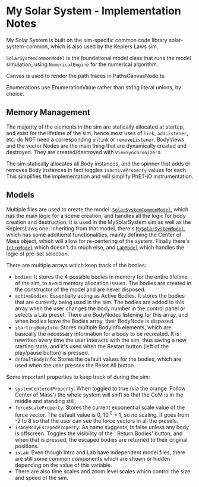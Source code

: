 # My Solar System - Implementation Notes

My Solar System is built on the sim-specific common code library solar-system-common, which is also used by the Keplers
Laws sim.

`SolarSystemCommonModel` is the foundational model class that runs the model simulation, using
`NumericalEngine` for the numerical algorithm.

Canvas is used to render the path traces in PathsCanvasNode.ts.

Enumerations use EnumerationValue rather than string literal unions, by choice.

## Memory Management

The majority of the elements in the sim are statically allocated at startup, and exist for the lifetime of the sim,
hence most uses of `link`, `addListener`, etc. do NOT need a corresponding `unlink` or `removeListener`. BodyViews and
the vector Nodes are the main thing that are dynamically created and destroyed. They are created/destroyed
with `ViewSynchronizer`s

The sim statically allocates all Body instances, and the spinner that adds or removes Body instances in fact
toggles `isActiveProperty` values for each. This simplifies the implementation and will simplify PhET-iO
instrumentation.

## Models

Multiple files are used to create the
model: [`SolarSystemCommonModel`](https://github.com/phetsims/solar-system-common/blob/af2b6fda39649f58114ba562bcf06d663c64554a/js/model/SolarSystemCommonModel.ts),
which has the main logic for a scene creation, and handles all the logic for body creation and destruction. It is used
in the MySolarSystem sim as well as the KeplersLaws one. Inheriting from that model,
there's [`MySolarSystemModel`](https://github.com/phetsims/my-solar-system/blob/7fd875a7b45b4c17059b4e9c6dbc02b137adc8ee/js/common/model/MySolarSystemModel.ts),
which has some additional functionalities, mainly defining the Center of Mass object, which will allow for re-centering
of the system. Finally
there's [`IntroModel`](https://github.com/phetsims/my-solar-system/blob/df3444bce5fb14dae7ce5ec882ce5ddd353531a0/js/intro/model/IntroModel.ts)
which doesn't do much else,
and [`LabModel`](https://github.com/phetsims/my-solar-system/blob/df3444bce5fb14dae7ce5ec882ce5ddd353531a0/js/lab/model/LabModel.ts)
which handles the logic of pre-set selection.

There are multiple arrays which keep track of the bodies:

- `bodies`: It stores the 4 possible bodies in memory for the entire lifetime of the sim, to avoid memory
  allocation issues. The bodies are created in the constructor of the model and are never disposed.
- `activeBodies`: Essentially acting as Active Bodies. It stores the bodies that are currently being used in the sim. The
  bodies are added to this array when the user changes the body number in the control panel or selects a Lab preset.
  There are BodyNodes listening for this array, and when bodies leave the Bodies array, their BodyNode is disposed.
- `startingBodyInfo`: Stores multiple BodyInfo elements, which are basically the necessary information for a body to be
  recreated. It is rewritten every time the user interacts with the sim, thus saving a new starting state, and it's used
  when the Restart button (left of the play/pause button) is pressed.
- `defaultBodyInfo`: Stores the default values for the bodies, which are used when the user presses the Reset All
  button.

Some important properties to keep track of during the sim:

- `systemCenteredProperty`: When toggled to true (via the orange 'Follow Center of Mass') the whole system will shift so
  that the CoM is in the middle and standing still.
- `forceScaleProperty`: Stores the current exponential scale value of the force vector. The default value is 0, 10<sup>
  0</sup> = 1, so no scaling. It goes from -2 to 8 so that the user can see the force vectors in all the presets.
- `isAnyBodyEscapedProperty`: As name suggests, is false unless any body is offscreen. Toggles the visibility of the '
  Return Bodies' button, and when that is pressed, the escaped bodies are returned to their original positions.
- `isLab`: Even though Intro and Lab have independent model files, there are still some common components which are
  shown or hidden depending on the value of this variable.
- There are also time scales and zoom level scales which control the size and speed of the sim.
